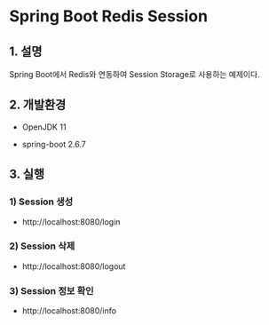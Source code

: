 # Spring Boot Redis Session

## 1. 설명
Spring Boot에서 Redis와 연동하여 Session Storage로 사용하는 예제이다.

## 2. 개발환경

* OpenJDK 11

* spring-boot 2.6.7

## 3. 실행

### 1) Session 생성

* http://localhost:8080/login

### 2) Session 삭제

* http://localhost:8080/logout

### 3) Session 정보 확인

* http://localhost:8080/info
